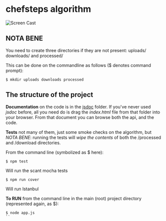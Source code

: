 # chefsteps algorithm
![Screen Cast](https://github.com/nsardo/chefsteps/blob/master/shiz.gif)

## NOTA BENE
You need to create three directories if they are not present: uploads/ downloads/ and processed/

This can be done on the commandline as follows ($ denotes command prompt):

```
$ mkdir uploads downloads processed
```

## The structure of the project
**Documentation** on the code is in the [jsdoc](http://usejsdoc.org/) folder. If you've never used *jsdoc* before, all you need do is drag the *index.html* file from that folder into your browser. From that document you can browse both the api, and the code.

**Tests** not many of them, just some smoke checks on the algorithm, but *NOTA BENE*: running the tests will *wipe the contents* of both the /processed and /download directories.

From the command line (symbolized as $ here):

```
$ npm test
```
Will run the scant mocha tests

```
$ npm run cover
```
Will run Istanbul

**To RUN** from the command line in the main (root) project directory (represented again, as $):

```
$ node app.js
``
